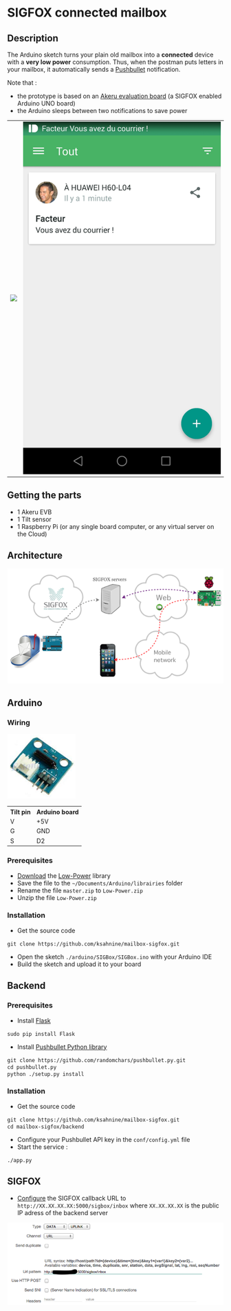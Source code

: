 # SIGFOX connected mailbox

## Description
The Arduino sketch turns your plain old mailbox into a **connected** device with a **very low power** consumption.
Thus, when the postman puts letters in your mailbox, it automatically sends a [Pushbullet](https://www.pushbullet.com/) notification.

Note that :
- the prototype is based on an [Akeru evaluation board](http://akeru.cc/) (a SIGFOX enabled Arduino UNO board)
- the Arduino sleeps between two notifications to save power

<table>
  <tr>
    <td> <img src="https://pbs.twimg.com/media/CSK5nTFWEAA5_cL.jpg" /> </td>
    <td> <img src="https://github.com/ksahnine/mailbox-sigfox/raw/master/img/pushbullet.jpeg" /> </td>
  </tr>
</table>

## Getting the parts
- 1 Akeru EVB
- 1 Tilt sensor
- 1 Raspberry Pi (or any single board computer, or any virtual server on the Cloud)

## Architecture

![Architecture](https://github.com/ksahnine/mailbox-sigfox/raw/master/img/archi.png "Architecture")

## Arduino

### Wiring
![Tilt](https://github.com/ksahnine/mailbox-sigfox/raw/master/img/tilt.png "Tilt module")
<table>
  <tr>
    <th>Tilt pin</th><th>Arduino board</th>
  </tr>
  <tr>
    <td>V</td><td>+5V</td>
  </tr>
  <tr>
    <td>G</td><td>GND</td>
  </tr>
  <tr>
    <td>S</td><td>D2</td>
  </tr>
</table>

### Prerequisites
- [Download](https://github.com/rocketscream/Low-Power/archive/master.zip) the [Low-Power](https://github.com/rocketscream/Low-Power) library
- Save the file to the `~/Documents/Arduino/librairies` folder
- Rename the file `master.zip` to `Low-Power.zip`
- Unzip the file `Low-Power.zip`

### Installation
- Get the source code
```
git clone https://github.com/ksahnine/mailbox-sigfox.git
```
- Open the sketch `./arduino/SIGBox/SIGBox.ino` with your Arduino IDE
- Build the sketch and upload it to your board

## Backend

### Prerequisites
- Install [Flask](http://flask.pocoo.org/)
```
sudo pip install Flask
```
- Install [Pushbullet Python library](https://github.com/randomchars/pushbullet.py)
```
git clone https://github.com/randomchars/pushbullet.py.git 
cd pushbullet.py 
python ./setup.py install
```

### Installation
- Get the source code
```
git clone https://github.com/ksahnine/mailbox-sigfox.git
cd mailbox-sigfox/backend
```
- Configure your Pushbullet API key in the `conf/config.yml` file
- Start the service :
```
./app.py
```

## SIGFOX

- [Configure](https://backend.sigfox.com) the SIGFOX callback URL to `http://XX.XX.XX.XX:5000/sigbox/inbox` where `XX.XX.XX.XX` is the public IP adress of the backend server

![SIGFOX callback](https://raw.githubusercontent.com/ksahnine/mailbox-sigfox/master/img/sigbox_callback.png "Callback")

